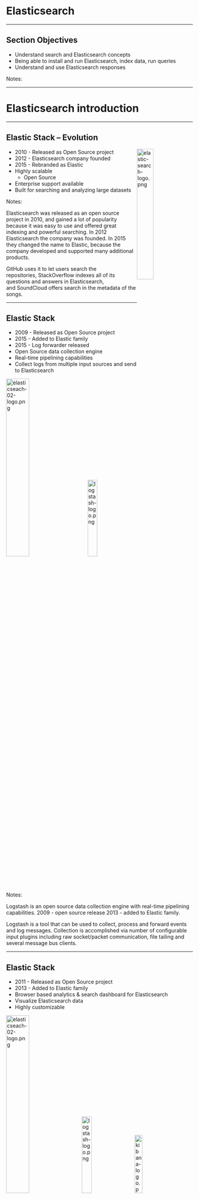 # Elasticsearch
---

## Section Objectives

* Understand search and Elasticsearch concepts
* Being able to install and run Elasticsearch, index data, run queries
* Understand and use Elasticsearch responses


Notes:


---

# Elasticsearch introduction

---


## Elastic Stack – Evolution 

<img src="../../assets/images/logos/elastic-search-logo.png" alt="elastic-search-logo.png" style="width:30%;float:right;"/>

* 2010 - Released as Open Source project
* 2012 - Elasticsearch company founded 
* 2015 - Rebranded as Elastic
* Highly scalable
  - Open Source
* Enterprise support available 
* Built for searching and analyzing large datasets 

Notes:

Elasticsearch was released as an open source project in 2010, and gained a lot of popularity because it was easy to use and offered great indexing and powerful searching. 
In 2012 Elasticsearch the company was founded.  In 2015 they changed the name to Elastic, because the company developed and supported many additional products. 

GitHub uses it to let users search the repositories, StackOverflow indexes all of its questions and answers in Elasticsearch, and SoundCloud offers search in the metadata of the songs.


---

## Elastic Stack

* 2009 - Released as Open Source project
* 2015 - Added to Elastic family
* 2015 - Log forwarder released
* Open Source data collection engine
* Real-time pipelining capabilities 
* Collect logs from multiple input sources and send to Elasticsearch


<img src="../../assets/images/logos/elasticseach-02-logo.png" alt="elasticseach-02-logo.png" style="width:35%;"/> &nbsp; &nbsp; &nbsp; &nbsp; &nbsp; <img src="../../assets/images/logos/logstash-logo.png" alt="logstash-logo.png" style="width:23%;"/>


Notes:

Logstash is an open source data collection engine with real-time pipelining capabilities. 
2009 - open source release 
2013 - added to Elastic family. 

Logstash is a tool that can be used to collect, process and forward events and log messages. Collection is accomplished via number of configurable input plugins including raw socket/packet communication, file tailing and several message bus clients.

---

## Elastic Stack

* 2011 - Released as Open Source project
* 2013 - Added to Elastic family
* Browser based analytics & search dashboard for Elasticsearch
* Visualize Elasticsearch data 
* Highly customizable

<img src="../../assets/images/logos/elasticseach-02-logo.png" alt="elasticseach-02-logo.png" style="width:35%;"/> &nbsp; &nbsp; &nbsp; <img src="../../assets/images/logos/logstash-logo.png" alt="logstash-logo.png" style="width:23%;"/>  &nbsp; &nbsp; &nbsp; <img 
src="../../assets/images/logos/kibana-logo.png" alt="kibana-logo.png" style="width:20%;"/>

---

## Elastic Stack

<img src="../../assets/images/logos/elasticseach-02-logo.png" alt="elasticseach-02-logo.png" style="width:40%;"/>

<br/>

<img src="../../assets/images/logos/logstash-logo.png" alt="logstash-logo.png" style="width:30%;"/>

<br/>

<img src="../../assets/images/logos/kibana-logo.png" alt="kibana-logo.png" style="width:27%;"/>

Notes:

Elasticsearch is a search and analytics engine. Logstash is a server‑side data processing pipeline that ingests data from multiple sources simultaneously, transforms it, and then sends it to a "stash" like Elasticsearch. Kibana lets users visualize data with cha
rts and graphs in Elasticsearch, essentially creating dashboards.


---

## Elastic Stack

* 2015 - Beats tools released
* Open platform for single-purpose data shippers


<img src="../../assets/images/logos/elasticseach-02-logo.png" alt="elasticseach-02-logo.png" style="width:26%;"/> &nbsp; &nbsp; &nbsp;<img src="../../assets/images/logos/logstash-logo.png" alt="logstash-logo.png" style="width:20%;"/> &nbsp; &nbsp; &nbsp; <img sr
c="../../assets/images/logos/kibana-logo.png" alt="kibana-logo.png" style="width:19%"/> &nbsp; &nbsp; &nbsp;<img src="../../assets/images/logos/beats-logo.png" alt="beats-logo.png" style="width:15%;"/>

Notes:

Beats is the platform for single-purpose data shippers. They install as lightweight agents and send data from hundreds or thousands of machines to Logstash or Elasticsearch.
Log files
Metrics
Network data
Uptime monitoring 
etc...

---

## Elastic Stack

* 2016 - X-Pack released
* Renamed in 2018 to Elastic Stack Features
* Tools to enable monitoring, alerting, reporting, machine learning and much more

<img src="../../assets/images/logos/elasticseach-02-logo.png" alt="elasticseach-02-logo.png" style="width: 23%;"/>&nbsp; &nbsp; <img src="../../assets/images/logos/logstash-logo.png" alt="logstash-logo.png" style="width: 17%;"/> &nbsp; &nbsp;<img src="../../asse
ts/images/logos/kibana-logo.png" alt="kibana-logo.png" style="width: 16%;"/>&nbsp; &nbsp; <img src="../../assets/images/logos/beats-logo.png" alt="beats-logo.png" style="width: 12%;"/> &nbsp; &nbsp; <img src="../../assets/images/logos/x-pack-logo.png" alt="x-pac
k-logo.png" style="width:17%;"/>



Notes:

X-Pack is a pay for service that provides many features 
Monitoring (Marvel)
Alerting (Watcher) trigger notifications on changes or schedule and ship recurring reports
Graph (explore the relationships between data) 
Machine learning  (automatically detect unusual changes in your data)
Reporting 
Security (Shield) i.e. Add a login screen to Kibana

https://www.elastic.co/guide/en/elasticsearch/reference/current/configuring-security.html
https://www.elastic.co/products/x-pack


---

## Elastic Stack


<img src="../../assets/images/logos/elasticseach-02-logo.png" alt="elasticseach-02-logo.png" style="width:25%;"/> &nbsp; &nbsp; &nbsp; &nbsp;<img src="../../assets/images/elastic/3rd-party/elk-stack-01.png" alt="elk-stack-01.png" style="width:20%;"/>


<img src="../../assets/images/logos/logstash-logo.png" alt="logstash-logo.png" style="width:20%;"/> &nbsp; &nbsp; &nbsp; &nbsp; &nbsp;<img src="../../assets/images/elastic/3rd-party/features-01.png" alt="features-01.png" style="width:23%;"/>


<img src="../../assets/images/logos/kibana-logo.png" alt="kibana-logo.png" style="width:20%;"/> &nbsp; &nbsp; &nbsp; &nbsp; &nbsp;<img src="../../assets/images/logos/beats-logo.png" alt="beats-logo.png" style="width:18%;"/>

Notes:

https://www.elastic.co/elasticon/2015/sf/evolution-of-elasticsearch-at-yelp

https://www.elastic.co/elk-stack


---

## Elasticsearch - Hadoop

<img src="../../assets/images/elastic/hadoop-elasticsearch.png" alt="hadoop-elasticsearch.png" style="width:70%;"/>

Notes:

https://www.elastic.co/elasticon/2015/sf/evolution-of-elasticsearch-at-yelp

https://www.elastic.co/elk-stack

---

## ES-Hadoop

<img src="../../assets/images/logos/es-hadoop.png" alt="es-hadoop.png" style="width:20%;float:right;"/>

* ES-Hadoop is a single distributable binary that allows the use of HDFS as a archive repo for Elastic Stack
* Works with open source and distributed versions of Hadoop, e.g. Cloudera & Databricks
* Index data from Hadoop into Elasticsearch for high performance querying and aggregation of Big Data

Notes:

X-Pack is a pay for service that provides many features 
Monitoring (Marvel)
Alerting (Watcher) trigger notifications on changes or schedule and ship recurring reports
Graph (explore the relationships between data) 
Machine learning  (automatically detect unusual changes in your data)
Reporting 
Security (Shield) i.e. Add a login screen to Kibana

https://www.elastic.co/guide/en/elasticsearch/reference/current/configuring-security.html
https://www.elastic.co/products/x-pack


---

## Elastic Stack Application Performance Monitoring


<img src="../../assets/images/elastic/elastic-slack.png" alt="elastic-slack.png" style="width:70%;"/>



---

## Elastic Stack use cases

* **Ecommerce**
  - Utilize Elasticsearch as your storefront search mechanism storing product or service information and enabling features like typeahead 

* **DevOps**
  - Collect log and transactional data to identify patterns or anomalies in the day to day operations of your applications, processes, services and APIs

* **Alerting**
  - Pattern reverse search against queries to identify conditions that meet a certain criteria, e.g. tell me when a flight drops below X$ during a set timeframe

---

## Elastic Stack use cases

* **Internet of Things**
  - Store streams of device data in Elastic Stack and visualize that information for customers, e.g. show all the active snowplows in the city on an interactive map

* **Data Visualization**
  - Store data in Elasticsearch and build custom dashboards in Kibana to show the effects of changes, both expected and unexpected

* **Advanced Analytics**
  - Run analytics against existing data to enable the use of ad-hoc queries for decision support and business intelligence

Notes:

You run an online web store where you allow your customers to search for products that you sell. In this case, you can use Elasticsearch to store your entire product catalog and inventory and provide search and autocomplete suggestions for them.
You want to collect log or transaction data and you want to analyze and mine this data to look for trends, statistics, summarizations, or anomalies. In this case, you can use Logstash (part of the Elasticsearch/Logstash/Kibana stack) to collect, aggregate, and p
arse your data, and then have Logstash feed this data into Elasticsearch. Once the data is in Elasticsearch, you can run searches and aggregations to mine any information that is of interest to you.
You run a price alerting platform which allows price-savvy customers to specify a rule like "I am interested in buying a specific electronic gadget and I want to be notified if the price of gadget falls below $X from any vendor within the next month". In this ca
se you can scrape vendor prices, push them into Elasticsearch and use its reverse-search (Percolator) capability to match price movements against customer queries and eventually push the alerts out to the customer once matches are found.
You have analytics/business-intelligence needs and want to quickly investigate, analyze, visualize, and ask ad-hoc questions on a lot of data (think millions or billions of records). In this case, you can use Elasticsearch to store your data and then use Kibana 
(part of the Elasticsearch/Logstash/Kibana stack) to build custom dashboards that can visualize aspects of your data that are important to you. Additionally, you can use the Elasticsearch aggregations functionality to perform complex business intelligence querie
s against your data.


---

## Elastic for Internet of Things (IoT)

<img src="../../assets/images/elastic/elastic-for-internet.png" alt="elastic-for-internet.png" style="width:80%;"/>


Notes:

You run an online web store where you allow your customers to search for products that you sell. In this case, you can use Elasticsearch to store your entire product catalog and inventory and provide search and autocomplete suggestions for them.
You want to collect log or transaction data and you want to analyze and mine this data to look for trends, statistics, summarizations, or anomalies. In this case, you can use Logstash (part of the Elasticsearch/Logstash/Kibana stack) to collect, aggregate, and p
arse your data, and then have Logstash feed this data into Elasticsearch. Once the data is in Elasticsearch, you can run searches and aggregations to mine any information that is of interest to you.
You run a price alerting platform which allows price-savvy customers to specify a rule like "I am interested in buying a specific electronic gadget and I want to be notified if the price of gadget falls below $X from any vendor within the next month". In this ca
se you can scrape vendor prices, push them into Elasticsearch and use its reverse-search (Percolator) capability to match price movements against customer queries and eventually push the alerts out to the customer once matches are found.
You have analytics/business-intelligence needs and want to quickly investigate, analyze, visualize, and ask ad-hoc questions on a lot of data (think millions or billions of records). In this case, you can use Elasticsearch to store your data and then use Kibana 
(part of the Elasticsearch/Logstash/Kibana stack) to build custom dashboards that can visualize aspects of your data that are important to you. Additionally, you can use the Elasticsearch aggregations functionality to perform complex business intelligence querie
s against your data.


---

## Elastic DevSecOps

<img src="../../assets/images/elastic/elastic-devsecOps.png" alt="elastic-devsecOps.png" style="width:80%;"/>


---

## Elastic Stack Machine Learning

<img src="../../assets/images/elastic/3rd-party/elastic-slack-ML.png" alt="elastic-slack-ML.png" style="width:80%;"/>

Notes:

Complex, fast-moving datasets make it nearly impossible to spot infrastructure problems, intruders, or business issues as they happen using rules or humans looking at dashboards. Elastic machine learning features automatically model the behavior of your Elastics
earch data — trends, periodicity, and more — in real time to identify issues faster, streamline root cause analysis, and reduce false positives.



---

# elasticsearch  basics

---

## logical concepts of elasticsearch


<img src="../../assets/images/elastic/3rd-party/logical-concepts.png" alt="logical-concepts.png" style="width:70%;"/>


* Elasticsearch is moving away from 'types'. In Elasticsearch 6 only one type is allowed per index.


Notes:

3 main logical concepts behind Elasticsearch: 
Document
Structured data similar to a row in a database, something that you're searching for
Not just about text, any data can work. 
JSON format (way to encode text, objects etc..) 
Every document has a unique ID (auto assigned, or manually) 
Type: what this document is. 
Encyclopedia articles, log entries from web server etc.. 
Type
Many documents that belong to a certain type. 
schema or mapping between documents
Apache access log log type (timestamp, request URL, return status) 
Encyclopedia article (author, subject, title, text) 
Like a table, that defines the data in the document 
Indices 
Collection of types you can search across
contains a collection of types, which contain collection of documents

Database analogy
index = DB, type = table, document = row 

---

## what is an inverted index

<img src="../../assets/images/elastic/3rd-party/inverted-index.png" alt="inverted-index.png" style="width:70%;"/>

Notes:

Inverted means we are mapping things searching for, to documents searching in. 
Inverted index is the mechanism by which all search engines work. 
Say we have 2 documents, inverted index doesn't store them directly, it flips on head
each document split up into individual search terms, split up by each word, lowercased to normalize 
maps each search term to documents they occur within. Here we can see “Space” shows up in document1 and document2.

---

## It's not  quite that simple.

* **TF-IDF** means Term Frequency **Inverse Document Frequency**
* **Term Frequency** is how often a term appears in a **given document**  Document Frequency is how often a term appears in **all documents**  Term Frequency / **Document Frequency** measures the **relevance**
of a term in a document


Notes:

How do I deal with concept of relevance?  
If I search for the word ”the” how do I make sure it returns documents where “the” is relevant?
TF-IDF 
Term Frequency is how often a word appears in a document, “the” “of” “space” etc.. 
Document Frequency: How often a term appears in all documents in index.
 ”Space” doesn't appear often in index, but “the” does.  
Divide Term Frequency by Document Frequency gives us measure of relevance.
How special is this term to this document? How often does it occur in this doc? How often does it occur in all documents?

---

## Using Indices


<img src="../../assets/images/elastic/3rd-party/using-indices.png" alt="using-indices.png" style="width:80%;"/>


Notes:

How do we use an index in Elasticsearch? 
RESTful API 
Explain what REST is (same thing as when you request a page in browser etc) 
REST uses verbs to define what it's doing.. GET, POST, PUT.
Elasticsearch uses the same HTTP protocol, which makes it easy to communicate with. 
If you are requesting something from Elasticsearch you do so by just sending a GET request (same as any other web system)

client API's
Instead of worrying about constructing JSON data correctly, there's client APIs that make it much easier 
Python, Ruby, Java, etc.. 
analytic tools
Kibana 
Graphical Web-UI
Interact without needing to write any code 
Sometimes a better approach than sifting through JSON output.



---

## Near Real Time (NRT)

* Elasticsearch is a **near real time search** platform
* There is a slight **latency** latency (normally one second) from the time you index a document until the time it becomes searchable


---




## Elasticsearch features

 * Scalable
 * ready to deploy
 * Optimized for search
 * Large volumes of documents (millions of documents)
 * Text-centric (natural-language text, like emails, web pages, resumes, PDF documents, and social messages such as tweets or blogs)
 * Results sorted by relevance


Notes:

---

## Elasticsearch features cont'd

* Read-dominant.
  - Although, there is near real-time search (NRT)
* Document-oriented (not DB, not large file storage)
* Flexible schema (similar to NoSQL)

Notes:

---

## Elasticsearch Cluster Indices

<img src="../../assets/images/elastic/Elasticsearch-01.png" alt="Elasticsearch-01.png" style="width:60%;"/><!-- {"left" : 1.02, "top" : 1.6, "height" : 6.44, "width" : 8.21} -->



Notes:
https://qbox.io/blog/optimizing-elasticsearch-how-many-shards-per-index

---

## Elasticsearch features – user experience

* Pagination
* Sorting
* Auto-suggest
* Spell-checking
* Hit highlighting
* Geospatial search

Notes:



---

## Elasticsearch Features for Developers

* Result grouping/field collapsing
* Flexible query support
* Joins
* Document clustering
* Importing rich document formats such as PDF and Word
* Importing data from relational databases
* Multilingual support


Notes:



---

## Elasticsearch Performance Features

* Near real-time search
* Atomic updates with optimistic concurrency
* Real-time get (before commit)
* Write durability using a transaction log
* Automatic sharding and replication using “ZooKeeper”



Notes:



---

## Who Uses Elasticsearch?

* Netflix 
  - millions of messages to customers across multiple channels
* Salesforce 
  - custom plugin for collection of Salesforce log data
  - insights into organizational usage trends and user behavior
* The New York Times
  - 15 million of its articles published over the last 160 years
* Microsoft
  - search and analytics across MSN, Social Listening, Azure 
  - Lucene for Outlook search
* EBay 	
  - flexible search 
  - data analytics

Notes:



---

## Lab: Getting Familiar with Elasticsearch


* Please do this lab: 

  - `elasticsearch/install.md`




Notes:



---

## Elasticsearch so far

* Open-source, distributed search engine built on top ofApache Lucene
* Typical use case:
  - index large amounts of data for full-text searches and real-time statistics on it
* Provides features that go well beyond full-text search
  - Tune the relevance of your searches
  - Offer search suggestions
* For indexing and searching data
  - JSON over HTTP API with JSON reply
* Doubles up as a NoSQL data store 
  - with real-time search and analytics capabilities
* Automatically divides data into shards for balancing
  - Shards are also replicated, making your cluster fault-tolerant.



Notes:



---

## Breaking Changes in Elasticsearch 6

* REST requests that include a body must also provide the correct content-type for that body
* Before
  - If content-type was missing or not recognized
  - The server would 
    - sniff the content
    - make an educated guess regarding the content-type
* To imitate this in Elasticsearch 5.3
  - `http.content_type.required` configuration setting

* This is important for the labs


Notes:



---

## Why Breaking Changes


* This used to work

 <img src="../../assets/images/elastic/3rd-party/Breaking-01.png" alt="Breaking-01.png" style="width:60%;"/><!-- {"left" : 0, "top" : 1.73, "height" : 2.29, "width" : 6.57} -->


* Not anymore
  - Clarity
  - Security

 <img src="../../assets/images/elastic/3rd-party/Breaking-02.png" alt="Breaking-02.png" style="width:60%;"/><!-- {"left" : 0, "top" : 6.39, "height" : 0.75, "width" : 7.63} -->








